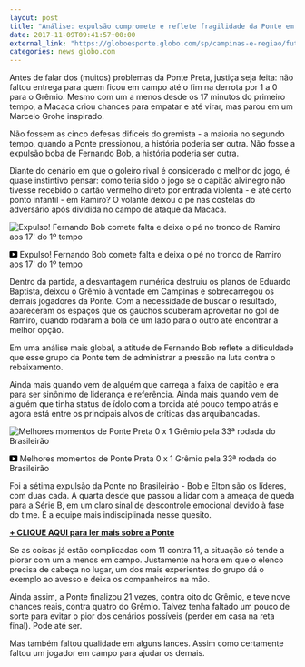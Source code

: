 ```yaml
---
layout: post
title: "Análise: expulsão compromete e reflete fragilidade da Ponte em lidar com presão"
date: 2017-11-09T09:41:57+00:00
external_link: "https://globoesporte.globo.com/sp/campinas-e-regiao/futebol/times/ponte-preta/noticia/analise-expulsao-compromete-e-reflete-fragilidade-da-ponte-em-lidar-com-pressao.ghtml"
categories: news globo.com
---
```

 
 
 

 
 
 
 

Antes de falar dos (muitos) problemas da Ponte Preta, justiça seja feita: não faltou entrega para quem ficou em campo até o fim na derrota por 1 a 0 para o Grêmio. Mesmo com um a menos desde os 17 minutos do primeiro tempo, a Macaca criou chances para empatar e até virar, mas parou em um Marcelo Grohe inspirado.

 
 
 

Não fossem as cinco defesas difíceis do gremista - a maioria no segundo tempo, quando a Ponte pressionou, a história poderia ser outra. Não fosse a expulsão boba de Fernando Bob, a história poderia ser outra.

 
 
 

Diante do cenário em que o goleiro rival é considerado o melhor do jogo, é quase instintivo pensar: como teria sido o jogo se o capitão alvinegro não tivesse recebido o cartão vermelho direto por entrada violenta - e até certo ponto infantil - em Ramiro? O volante deixou o pé nas costelas do adversário após dividida no campo de ataque da Macaca.

 
 
 
 <meta itemprop="name" content="Expulso! Fernando Bob comete falta e deixa o pé no tronco de Ramiro aos 17' do 1º tempo"> <meta itemprop="thumbnailUrl" content="https://s03.video.glbimg.com/x720/6275514.jpg"> <meta itemprop="datePublished" content="2017-11-09T01:58:51.457Z"> <meta itemprop="uploadDate" content="2017-11-09T01:58:51.457Z"> 

 

 
  ![Expulso! Fernando Bob comete falta e deixa o pé no tronco de Ramiro aos 17' do 1º tempo](https://s03.video.glbimg.com/x720/6275514.jpg "Expulso! Fernando Bob comete falta e deixa o pé no tronco de Ramiro aos 17' do 1º tempo") 
 
 
 

_<svg xmlns="http://www.w3.org/2000/svg" width="14px" height="11px" viewbox="0 0 14 11"><path d="M14,9.16666667 C14,10.175 13.19,11 12.2,11 L1.8,11 C0.81,11 0,10.175 0,9.16666667 L0,1.83333333 C0,0.825 0.81,0 1.8,0 L12.2,0 C13.19,0 14,0.825 14,1.83333333 L14,9.16666667 Z M10.6,5.5 L5.2,2.5025 L5.2,8.48833333 L10.6,5.5 L10.6,5.5 Z" id="Shape"></path></svg>_ Expulso! Fernando Bob comete falta e deixa o pé no tronco de Ramiro aos 17' do 1º tempo

 
 
 
 

Dentro da partida, a desvantagem numérica destruiu os planos de Eduardo Baptista, deixou o Grêmio à vontade em Campinas e sobrecarregou os demais jogadores da Ponte. Com a necessidade de buscar o resultado, apareceram os espaços que os gaúchos souberam aproveitar no gol de Ramiro, quando rodaram a bola de um lado para o outro até encontrar a melhor opção.

 
 
 

Em uma análise mais global, a atitude de Fernando Bob reflete a dificuldade que esse grupo da Ponte tem de administrar a pressão na luta contra o rebaixamento.

 
 
 

Ainda mais quando vem de alguém que carrega a faixa de capitão e era para ser sinônimo de liderança e referência. Ainda mais quando vem de alguém que tinha status de ídolo com a torcida até pouco tempo atrás e agora está entre os principais alvos de críticas das arquibancadas.

 
 
 

 
 
 
 <meta itemprop="name" content="Melhores momentos de Ponte Preta 0 x 1 Grêmio pela 33ª rodada do Brasileirão"> <meta itemprop="thumbnailUrl" content="https://s03.video.glbimg.com/x720/6275838.jpg"> <meta itemprop="datePublished" content="2017-11-09T01:58:51.457Z"> <meta itemprop="uploadDate" content="2017-11-09T01:58:51.457Z"> 

 

 
  ![Melhores momentos de Ponte Preta 0 x 1 Grêmio pela 33ª rodada do Brasileirão](https://s03.video.glbimg.com/x720/6275838.jpg "Melhores momentos de Ponte Preta 0 x 1 Grêmio pela 33ª rodada do Brasileirão") 
 
 
 

_<svg xmlns="http://www.w3.org/2000/svg" width="14px" height="11px" viewbox="0 0 14 11"><path d="M14,9.16666667 C14,10.175 13.19,11 12.2,11 L1.8,11 C0.81,11 0,10.175 0,9.16666667 L0,1.83333333 C0,0.825 0.81,0 1.8,0 L12.2,0 C13.19,0 14,0.825 14,1.83333333 L14,9.16666667 Z M10.6,5.5 L5.2,2.5025 L5.2,8.48833333 L10.6,5.5 L10.6,5.5 Z" id="Shape"></path></svg>_ Melhores momentos de Ponte Preta 0 x 1 Grêmio pela 33ª rodada do Brasileirão

 
 
 
 

Foi a sétima expulsão da Ponte no Brasileirão - Bob e Elton são os líderes, com duas cada. A quarta desde que passou a lidar com a ameaça de queda para a Série B, em um claro sinal de descontrole emocional devido à fase do time. É a equipe mais indisciplinada nesse quesito.

 
 
 

[**+ CLIQUE AQUI para ler mais sobre a Ponte**](http://globoesporte.globo.com/sp/campinas-e-regiao/futebol/times/ponte-preta/)

 
 
 

Se as coisas já estão complicadas com 11 contra 11, a situação só tende a piorar com um a menos em campo. Justamente na hora em que o elenco precisa de cabeça no lugar, um dos mais experientes do grupo dá o exemplo ao avesso e deixa os companheiros na mão.

 
 
 

Ainda assim, a Ponte finalizou 21 vezes, contra oito do Grêmio, e teve nove chances reais, contra quatro do Grêmio. Talvez tenha faltado um pouco de sorte para evitar o pior dos cenários possíveis (perder em casa na reta final). Pode até ser.

 
 
 
 

Mas também faltou qualidade em alguns lances. Assim como certamente faltou um jogador em campo para ajudar os demais.

 
 
 
